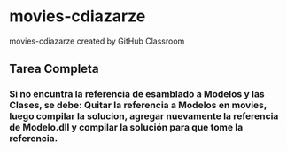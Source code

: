 # movies-cdiazarze
movies-cdiazarze created by GitHub Classroom
## Tarea Completa
### Si no encuntra la referencia de esamblado a Modelos y las Clases, se debe: Quitar la referencia a Modelos en movies, luego compilar la solucion, agregar nuevamente la referencia de Modelo.dll y compilar la solución para que tome la referencia. 
